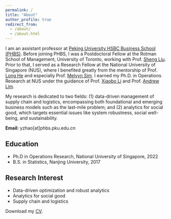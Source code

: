 ```yaml
---
permalink: /
title: "About"
author_profile: true
redirect_from: 
  - /about/
  - /about.html
---
```


I am an assistant professor at [Peking University HSBC Business School (PHBS)](https://english.phbs.pku.edu.cn/). Before joining PHBS, I was a Postdoctoral Fellow at the Rotman School of Management, University of Toronto, working with Prof. [Sheng Liu](https://sites.google.com/site/thushengliu/home). Prior to that, I served as a Research Fellow at the National University of Singapore (NUS), where I benefited greatly from the mentorship of Prof. [Long He](https://long-he.github.io/) and especially Prof. [Melvyn Sim](https://discovery.nus.edu.sg/768-melvyn-sim). I earned my Ph.D. in Operations Research at NUS under the guidance of Prof. [Xiaobo Li](https://sites.google.com/site/lixiaobohome/bio) and Prof. [Andrew Lim](https://scholar.google.com/citations?hl=en&user=iDEgcFQAAAAJ&view_op=list_works&sortby=pubdate).

My research is dedicated to two fields: (1) data-driven management of supply chain and logistics, encompassing both foundational and emerging business models such as the last-mile problem; and (2) analytics for social good, which targets essential issues like system robustness, social well-being, and sustainability.

**Email:** yzhao[at]phbs.pku.edu.cn

## Education

* Ph.D in Operations Research, National University of Singapore, 2022
* B.S. in Statistics, Nanjing University, 2017


## Research Interest

* Data-driven optimization and robust analytics
* Analytics for social good 
* Supply chain and logistics

Download my [CV](/file/CV_YueZhao.pdf).

